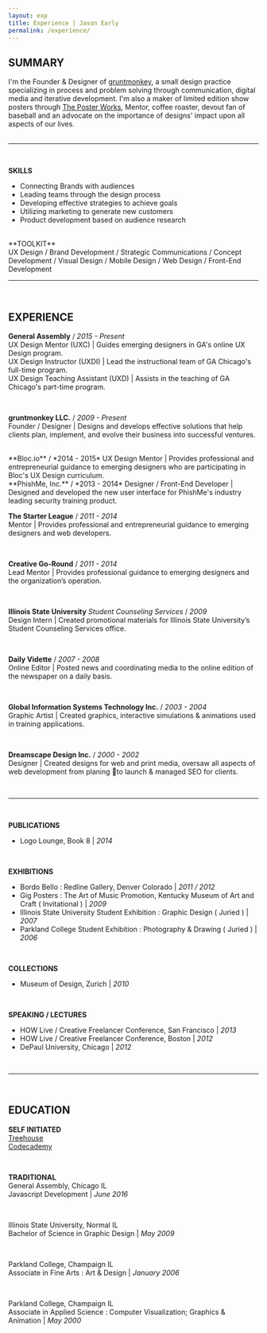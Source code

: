 ```yaml
---
layout: exp
title: Experience | Jason Early
permalink: /experience/
---
```


## SUMMARY
I'm the Founder & Designer of [gruntmonkey](https://gruntmonkey.com/ "gruntmonkey"), a small design practice specializing in process and  problem solving through communication, digital media and iterative development. I'm also a maker of limited edition show posters through [The Poster Works](http://theposterworks.com/ "The Poster Works"), Mentor, coffee roaster, devout fan of baseball and an advocate on the importance of designs' impact upon all aspects of our lives.  
  <br/>
<hr>
<br/>

**SKILLS**  
 - Connecting Brands with audiences  
 - Leading teams through the design process  
 - Developing effective strategies to achieve goals  
 - Utilizing marketing to generate new customers  
 - Product development based on audience research    

<br/>  
**TOOLKIT**<br/>
UX Design / Brand Development / Strategic Communications / Concept Development /
Visual Design / Mobile Design / Web Design / Front-End Development  

<br/>
<hr>
<br/>

## EXPERIENCE
**General Assembly** / *2015 - Present*  
UX Design Mentor (UXC) | Guides emerging designers in GA's online UX Design program.  
UX Design Instructor (UXDI) | Lead the instructional team of GA Chicago's full-time program.  
UX Design Teaching Assistant (UXD) | Assists in the teaching of GA Chicago's part-time program.    

<br/>

**gruntmonkey LLC.** / *2009 - Present*  
Founder / Designer | Designs and develops effective solutions that help clients plan,
implement, and evolve their business into successful ventures.  

<br/>
**Bloc.io** / *2014 - 2015*  
UX Design Mentor | Provides professional and entrepreneurial guidance to emerging designers
who are participating in Bloc's UX Design curriculum.  

<br/>
**PhishMe, Inc.** / *2013 - 2014*  
Designer / Front-End Developer | Designed and developed the new user interface for
PhishMe's industry leading security training product.  

<br/>

**The Starter League** / *2011 - 2014*  
Mentor | Provides professional and entrepreneurial guidance to emerging
designers and web developers.  

<br/>

**Creative Go-Round** / *2011 - 2014*  
Lead Mentor | Provides professional guidance to emerging designers and
the organization’s operation.  

<br/>



 **Illinois State University** *Student Counseling Services* / *2009*  
Design Intern | Created promotional materials for Illinois State University’s Student Counseling Services office.  

<br/>

**Daily Vidette** / *2007 - 2008*  
Online Editor | Posted news and coordinating media to the online edition of the newspaper on a daily basis.  
<!-- *Illinois State University’s student-run Newspaper* -->
<br/>

**Global Information Systems Technology Inc.** / *2003 - 2004*  
Graphic Artist | Created graphics, interactive simulations & animations used in training applications.
 <!-- *Computer based training software production*  -->

<br/>

**Dreamscape Design Inc.**  / *2000 - 2002*  
Designer | Created designs for web and print media, oversaw all aspects of web development from planing to launch & managed SEO for clients.  
<!-- *Web development and design* -->

<br/>
<hr>
<br/>

**PUBLICATIONS**  
 - Logo Lounge, Book 8 | *2014*  

<br/>

**EXHIBITIONS**  
 - Bordo Bello : Redline Gallery, Denver Colorado | *2011 / 2012*  
 - Gig Posters : The Art of Music Promotion, Kentucky Museum of Art and Craft ( Invitational ) | *2009*  
 - Illinois State University Student Exhibition : Graphic Design ( Juried ) | *2007*  
 - Parkland College Student Exhibition : Photography & Drawing ( Juried ) | *2006*  

<br/>

**COLLECTIONS**  
 - Museum of Design, Zurich | *2010*  

<br/>

**SPEAKING / LECTURES**  
 - HOW Live / Creative Freelancer Conference, San Francisco | *2013*  
 - HOW Live / Creative Freelancer Conference, Boston | *2012*  
 - DePaul University, Chicago | *2012*  

<br/>
<hr>
<br/>

## EDUCATION
**SELF INITIATED**  
[Treehouse](http://teamtreehouse.com/jasonearly "Jason Early on Treehouse")  
[Codecademy](http://www.codecademy.com/jasonearly "Jason Early on Codecademy")  

<br/>

**TRADITIONAL**  
General Assembly, Chicago IL  
Javascript Development | *June 2016*  

<br/>

Illinois State University, Normal IL  
Bachelor of Science in Graphic Design | *May 2009*  

<br/>

Parkland College, Champaign IL  
Associate in Fine Arts : Art & Design | *January 2006*  

<br/>

Parkland College, Champaign IL  
Associate in Applied Science : Computer Visualization; Graphics & Animation | *May 2000*  

<br/>
